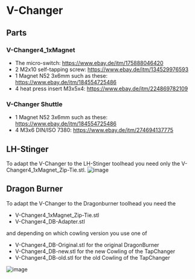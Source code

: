 # V-Changer


## Parts

### V-Changer4_1xMagnet
- The micro-switch: https://www.ebay.de/itm/175888046420 
- 2 M2x10 self-tapping screw: https://www.ebay.de/itm/134529976593
- 1 Magnet N52 3x6mm such as these: https://www.ebay.de/itm/184554725486
- 4 heat press insert M3x5x4: https://www.ebay.de/itm/224869782109

### V-Changer Shuttle
- 1 Magnet N52 3x6mm such as these: https://www.ebay.de/itm/184554725486
- 4 M3x6 DIN/ISO 7380: https://www.ebay.de/itm/274694137775 

## LH-Stinger

To adapt the V-Changer to the LH-Stinger toolhead you need only the V-Changer4_1xMagnet_Zip-Tie.stl.
![image](https://github.com/user-attachments/assets/4e304d52-1a01-4b6b-b602-c6203efbc8d6)

## Dragon Burner
To adapt the V-Changer to the Dragonburner toolhead you need the 
- V-Changer4_1xMagnet_Zip-Tie.stl
- V-Changer4_DB-Adapter.stl

and depending on which cowling version you use one of 
- V-Changer4_DB-Original.stl for the original DragonBurner 
- V-Changer4_DB-new.stl for the new Cowling of the TapChanger
- V-Changer4_DB-old.stl for the old Cowling of the TapChanger
 
![image](https://github.com/user-attachments/assets/ba61e9e3-9a4b-458c-b0d1-85d9f32696f9)


